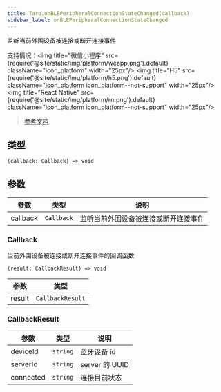 ```yaml
---
title: Taro.onBLEPeripheralConnectionStateChanged(callback)
sidebar_label: onBLEPeripheralConnectionStateChanged
---
```


监听当前外围设备被连接或断开连接事件

支持情况：<img title="微信小程序" src={require('@site/static/img/platform/weapp.png').default} className="icon_platform" width="25px"/> <img title="H5" src={require('@site/static/img/platform/h5.png').default} className="icon_platform icon_platform--not-support" width="25px"/> <img title="React Native" src={require('@site/static/img/platform/rn.png').default} className="icon_platform icon_platform--not-support" width="25px"/>

> [参考文档](https://developers.weixin.qq.com/miniprogram/dev/api/device/bluetooth-peripheral/wx.onBLEPeripheralConnectionStateChanged.html)

## 类型

```tsx
(callback: Callback) => void
```

## 参数

| 参数 | 类型 | 说明 |
| --- | --- | --- |
| callback | `Callback` | 监听当前外围设备被连接或断开连接事件 |

### Callback

当前外围设备被连接或断开连接事件的回调函数

```tsx
(result: CallbackResult) => void
```

| 参数 | 类型 |
| --- | --- |
| result | `CallbackResult` |

### CallbackResult

| 参数 | 类型 | 说明 |
| --- | --- | --- |
| deviceId | `string` | 蓝牙设备 id |
| serverId | `string` | server 的 UUID |
| connected | `string` | 连接目前状态 |
